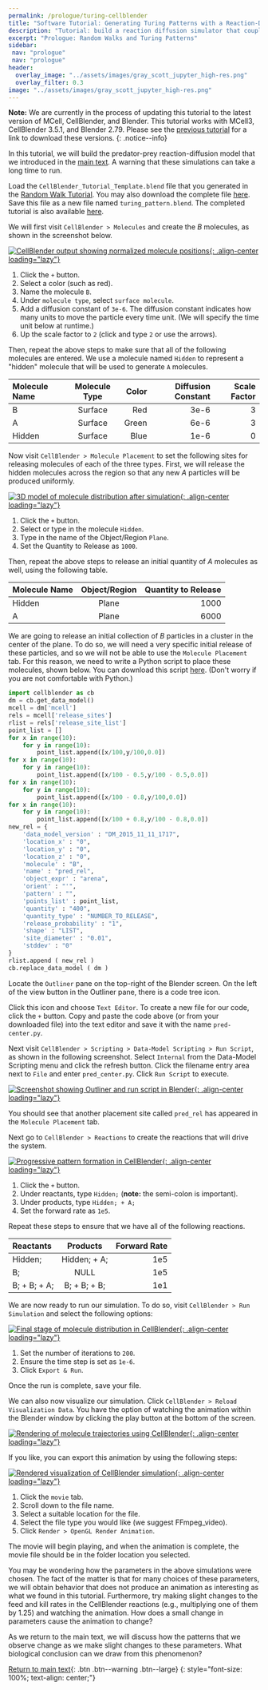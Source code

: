 ```yaml
---
permalink: /prologue/turing-cellblender
title: "Software Tutorial: Generating Turing Patterns with a Reaction-Diffusion Simulation"
description: "Tutorial: build a reaction diffusion simulator that couples chemistry with diffusion to generate Turing patterns like spots and stripes."
excerpt: "Prologue: Random Walks and Turing Patterns"
sidebar:
 nav: "prologue"
 nav: "prologue"
header:
  overlay_image: "../assets/images/gray_scott_jupyter_high-res.png"
  overlay_filter: 0.3
image: "../assets/images/gray_scott_jupyter_high-res.png"
---
```


**Note:** We are currently in the process of updating this tutorial to the latest version of MCell, CellBlender, and Blender. This tutorial works with MCell3, CellBlender 3.5.1, and Blender 2.79. Please see the [previous tutorial](tutorial-random-walk) for a link to download these versions.
{: .notice--info}

In this tutorial, we will build the predator-prey reaction-diffusion model that we introduced in the [main text](reaction-diffusion). A warning that these simulations can take a long time to run.

Load the `CellBlender_Tutorial_Template.blend` file that you generated in the [Random Walk Tutorial](tutorial-random-walk). You may also download the complete file <a href="../tutorials/CellBlender_Tutorial_Template.blend" download="CellBlender_Tutorial_Template.blend">here</a>. Save this file as a new file named `turing_pattern.blend`. The completed tutorial is also available <a href="../tutorials/turing_pattern.blend" download="turing_pattern.blend">here</a>.

We will first visit `CellBlender > Molecules` and create the *B* molecules, as shown in the screenshot below.

[![CellBlender output showing normalized molecule positions](../assets/images/600px/motifs_norm1.png){: .align-center loading="lazy"}](../assets/images/motifs_norm1.png)

1. Click the `+` button.
2. Select a color (such as red).
3. Name the molecule `B`.
4. Under `molecule type`, select `surface molecule`.
5. Add a diffusion constant of `3e-6`. The diffusion constant indicates how many units to move the particle every time unit. (We will specify the time unit below at runtime.)
6. Up the scale factor to `2` (click and type `2` or use the arrows).

Then, repeat the above steps to make sure that all of the following molecules are entered. We use a molecule named `Hidden` to represent a "hidden" molecule that will be used to generate `A` molecules.

| Molecule Name | Molecule Type | Color | Diffusion Constant| Scale Factor|
|:--------|:-------:|--------:|--------:|--------:|
| B  | Surface | Red | 3e-6  | 3|
| A  | Surface  | Green | 6e-6  | 3 |
| Hidden  | Surface  | Blue | 1e-6  | 0 |

Now visit `CellBlender > Molecule Placement` to set the following sites for releasing molecules of each of the three types. First, we will release the hidden molecules across the region so that any new *A* particles will be produced uniformly.

[![3D model of molecule distribution after simulation](../assets/images/600px/motifs_norm3.png){: .align-center loading="lazy"}](../assets/images/motifs_norm3.png)

1. Click the `+` button.
2. Select or type in the molecule `Hidden`.
3. Type in the name of the Object/Region `Plane`.
4. Set the Quantity to Release as `1000`.

Then, repeat the above steps to release an initial quantity of *A* molecules as well, using the following table.

| Molecule Name | Object/Region|Quantity to Release|
|:--------|:-------:|--------:|
| Hidden  | Plane | 1000 |
| A | Plane | 6000 |

We are going to release an initial collection of *B* particles in a cluster in the center of the plane. To do so, we will need a very specific initial release of these particles, and so we will not be able to use the `Molecule Placement` tab. For this reason, we need to write a Python script to place these molecules, shown below. You can download this script <a href="../tutorials/pred_center.py" download="pred_center.py">here</a>. (Don't worry if you are not comfortable with Python.)

~~~ python
import cellblender as cb
dm = cb.get_data_model()
mcell = dm['mcell']
rels = mcell['release_sites']
rlist = rels['release_site_list']
point_list = []
for x in range(10):
    for y in range(10):
        point_list.append([x/100,y/100,0.0])
for x in range(10):
    for y in range(10):
        point_list.append([x/100 - 0.5,y/100 - 0.5,0.0])
for x in range(10):
    for y in range(10):
        point_list.append([x/100 - 0.8,y/100,0.0])
for x in range(10):
    for y in range(10):
        point_list.append([x/100 + 0.8,y/100 - 0.8,0.0])
new_rel = {
    'data_model_version' : "DM_2015_11_11_1717",
    'location_x' : "0",
    'location_y' : "0",
    'location_z' : "0",
    'molecule' : "B",
    'name' : "pred_rel",
    'object_expr' : "arena",
    'orient' : "'",
    'pattern' : "",
    'points_list' : point_list,
    'quantity' : "400",
    'quantity_type' : "NUMBER_TO_RELEASE",
    'release_probability' : "1",
    'shape' : "LIST",
    'site_diameter' : "0.01",
    'stddev' : "0"
}
rlist.append ( new_rel )
cb.replace_data_model ( dm )
~~~

Locate the `Outliner` pane on the top-right of the Blender screen. On the left of the view button in the Outliner pane, there is a code tree icon.

Click this icon and choose `Text Editor`. To create a new file for our code, click the `+` button. Copy and paste the code above (or from your downloaded file) into the text editor and save it with the name `pred-center.py`.

Next visit `CellBlender > Scripting > Data-Model Scripting > Run Script`, as shown in the following screenshot. Select `Internal` from the Data-Model Scripting menu and click the refresh button. Click the filename entry area next to `File` and enter `pred_center.py`. Click `Run Script` to execute.

[![Screenshot showing Outliner and run script in Blender](../assets/images/600px/outliner_run_script.png){: .align-center loading="lazy"}](../assets/images/outliner_run_script.png)

You should see that another placement site called `pred_rel` has appeared in the `Molecule Placement` tab.

Next go to `CellBlender > Reactions` to create the reactions that will drive the system.

[![Progressive pattern formation in CellBlender](../assets/images/600px/motifs_norm4.png){: .align-center loading="lazy"}](../assets/images/motifs_norm4.png)

1. Click the `+` button.
2. Under reactants, type `Hidden;` (**note:** the semi-colon is important).
3. Under products, type `Hidden; + A;`
4. Set the forward rate as `1e5`.

Repeat these steps to ensure that we have all of the following reactions.

| Reactants |Products|Forward Rate|
|:--------|:-------:|--------:|
| Hidden;  | Hidden; + A; | 1e5 |
| B;  | NULL | 1e5 |
| B; + B; + A;  | B; + B; + B; | 1e1 |

We are now ready to run our simulation. To do so, visit `CellBlender > Run Simulation` and select the following options:

[![Final stage of molecule distribution in CellBlender](../assets/images/600px/motifs_norm7.png){: .align-center loading="lazy"}](../assets/images/motifs_norm7.png)

1. Set the number of iterations to `200`.
2. Ensure the time step is set as `1e-6`.
3. Click `Export & Run`.

Once the run is complete, save your file.

We can also now visualize our simulation. Click `CellBlender > Reload Visualization Data`. You have the option of watching the animation within the Blender window by clicking the play button at the bottom of the screen.

[![Rendering of molecule trajectories using CellBlender](../assets/images/600px/motifs_norm8.png){: .align-center loading="lazy"}](../assets/images/motifs_norm8.png)

If you like, you can export this animation by using the following steps:

[![Rendered visualization of CellBlender simulation](../assets/images/600px/cellblender_render.png){: .align-center loading="lazy"}](../assets/images/cellblender_render.png)

1. Click the `movie` tab.
2. Scroll down to the file name.
3. Select a suitable location for the file.
4. Select the file type you would like (we suggest FFmpeg_video).
5. Click `Render > OpenGL Render Animation`.

The movie will begin playing, and when the animation is complete, the movie file should be in the folder location you selected.

You may be wondering how the parameters in the above simulations were chosen. The fact of the matter is that for many choices of these parameters, we will obtain behavior that does not produce an animation as interesting as what we found in this tutorial. Furthermore, try making slight changes to the feed and kill rates in the CellBlender reactions (e.g., multiplying one of them by 1.25) and watching the animation. How does a small change in parameters cause the animation to change?

As we return to the main text, we will discuss how the patterns that we observe change as we make slight changes to these parameters. What biological conclusion can we draw from this phenomenon?

[Return to main text](reaction-diffusion#tuning-reaction-diffusion-parameters-produces-different-turing-patterns){: .btn .btn--warning .btn--large}
{: style="font-size: 100%; text-align: center;"}
